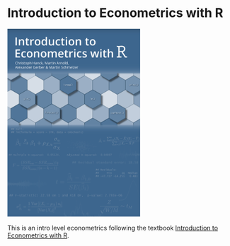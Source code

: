 # Introduction to Econometrics with R

<div>
<img src="Image/cover.png" width="300"/>
</div>

This is an intro level econometrics following the textbook [Introduction to Econometrics with R](https://www.econometrics-with-r.org).